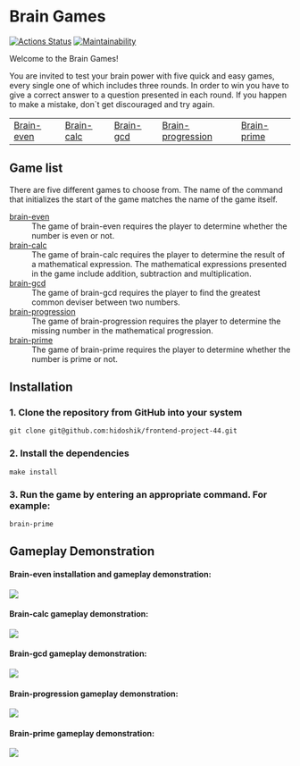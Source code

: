 # Brain Games
[![Actions Status](https://github.com/hidoshik/frontend-project-44/actions/workflows/hexlet-check.yml/badge.svg)](https://github.com/hidoshik/frontend-project-44/actions)
[![Maintainability](https://api.codeclimate.com/v1/badges/fbcd269404b140f1fce3/maintainability)](https://codeclimate.com/github/hidoshik/frontend-project-44/maintainability)

Welcome to the Brain Games!

You are invited to test your brain power with five quick and easy games, every single one of which includes three rounds. In order to win you have to give a correct answer to a question presented in each round. If you happen to make a mistake, don`t get discouraged and try again. 

<table>
<tr><td><a href="#brain-even">Brain-even</a></td><td><a href="#brain-calc">Brain-calc</a></td><td><a href="#brain-gcd">Brain-gcd</a></td><td><a href="#brain-progression">Brain-progression</a></td><td><a href="#brain-prime">Brain-prime</a></td></tr>
</table>

## Game list
There are five different games to choose from. The name of the command that initializes the start of the game matches the name of the game itself.
<br>

<script src="https://asciinema.org/a/qlEL8l4ZQw4fhUK8Iy0PEJvwV.js" id="asciicast-qlEL8l4ZQw4fhUK8Iy0PEJvwV" async="true"></script>

<dl>
<a href="#brain-even"><dt>brain-even</dt></a>
<dd>The game of brain-even requires the player to determine whether the number is even or not.</dd>
<a href="#brain-calc"><dt>brain-calc</dt></a>
<dd>The game of brain-calc requires the player to determine the result of a mathematical expression. The mathematical expressions presented in the game include addition, subtraction and multiplication.</dd>
<a href="#brain-gcd"><dt>brain-gcd</dt></a>
<dd>The game of brain-gcd requires the player to find the greatest common deviser between two numbers.</dd>
<a href="#brain-progression"><dt>brain-progression</dt></a>
<dd>The game of brain-progression requires the player to determine the missing number in the mathematical progression.</dd>
<a href="#brain-prime"><dt>brain-prime</dt></a>
<dd>The game of brain-prime requires the player to determine whether the number is prime or not.</dd>
</dl>

## Installation
### 1. Clone the repository from GitHub into your system
    git clone git@github.com:hidoshik/frontend-project-44.git

### 2. Install the dependencies
    make install

### 3. Run the game by entering an appropriate command. For example:
    brain-prime

## Gameplay Demonstration

<a name="brain-even"></a>
<h4>Brain-even installation and gameplay demonstration:</h4>
<a href="https://asciinema.org/a/qlEL8l4ZQw4fhUK8Iy0PEJvwV" target="_blank"><img src="https://asciinema.org/a/qlEL8l4ZQw4fhUK8Iy0PEJvwV.svg" /></a>

<a name="brain-calc"></a>
<h4>Brain-calc gameplay demonstration:</h4>
<a href="https://asciinema.org/a/8KQVKtY1Lx8QZbrw5OsDgnEEH" target="_blank"><img src="https://asciinema.org/a/8KQVKtY1Lx8QZbrw5OsDgnEEH.svg" /></a>

<a name="brain-gcd"></a>
<h4>Brain-gcd gameplay demonstration:</h4>
<a href="https://asciinema.org/a/GHZrnKFG5GJ3dLX4RlDicJu1M" target="_blank"><img src="https://asciinema.org/a/GHZrnKFG5GJ3dLX4RlDicJu1M.svg" /></a>

<a name="brain-progression"></a>
<h4>Brain-progression gameplay demonstration:</h4>
<a href="https://asciinema.org/a/bBttsxLyFIxkSRyUscPZbKQQI" target="_blank"><img src="https://asciinema.org/a/bBttsxLyFIxkSRyUscPZbKQQI.svg" /></a>

<a name="brain-prime"></a>
<h4>Brain-prime gameplay demonstration:</h4>
<a href="https://asciinema.org/a/M7aW0KfPF0eQ0NWYJjioSyU9p" target="_blank"><img src="https://asciinema.org/a/M7aW0KfPF0eQ0NWYJjioSyU9p.svg" /></a>
